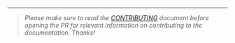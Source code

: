 
---

> *Please make sure to read the [CONTRIBUTING](https://github.com/balena-io/docs/blob/master/CONTRIBUTING.md) document before opening the PR for relevant information on contributing to the documentation. Thanks!*
